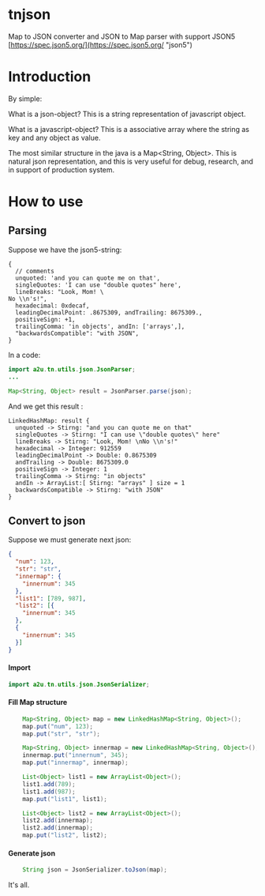 # tnjson
Map to JSON converter and JSON to Map parser with support JSON5 
[https://spec.json5.org/](https://spec.json5.org/ "json5")

# Introduction

By simple:

What is a json-object? This is a string representation of javascript object.

What is a javascript-object? This is a associative array where the string as key and any object as value.

The most similar structure in the java is a Map<String, Object>.
This is natural json representation, and this is very useful for debug, research, and in support of production system.


# How to use

## Parsing 

Suppose we have the json5-string:

```
{
  // comments
  unquoted: 'and you can quote me on that',
  singleQuotes: 'I can use "double quotes" here',
  lineBreaks: "Look, Mom! \
No \\n's!",
  hexadecimal: 0xdecaf,
  leadingDecimalPoint: .8675309, andTrailing: 8675309.,
  positiveSign: +1,
  trailingComma: 'in objects', andIn: ['arrays',],
  "backwardsCompatible": "with JSON",
}
```

In a code:

```java
import a2u.tn.utils.json.JsonParser;
...

Map<String, Object> result = JsonParser.parse(json);
```

And we get this result :

    LinkedHashMap: result {
      unquoted -> Stirng: "and you can quote me on that"
      singleQuotes -> Stirng: "I can use \"double quotes\" here"
      lineBreaks -> Stirng: "Look, Mom! \nNo \\n's!"
      hexadecimal -> Integer: 912559
      leadingDecimalPoint -> Double: 0.8675309
      andTrailing -> Double: 8675309.0
      positiveSign -> Integer: 1
      trailingComma -> Stirng: "in objects"
      andIn -> ArrayList:[ Stirng: "arrays" ] size = 1
      backwardsCompatible -> Stirng: "with JSON"
    }


## Convert to json


Suppose we must generate next json:

```json
{
  "num": 123,
  "str": "str",
  "innermap": {
    "innernum": 345
  },
  "list1": [789, 987],
  "list2": [{
    "innernum": 345
  },
  {
    "innernum": 345
  }]
}
```

#### Import
```java
import a2u.tn.utils.json.JsonSerializer;
```


####    Fill Map structure
```java
    Map<String, Object> map = new LinkedHashMap<String, Object>();
    map.put("num", 123);
    map.put("str", "str");

    Map<String, Object> innermap = new LinkedHashMap<String, Object>();
    innermap.put("innernum", 345);
    map.put("innermap", innermap);

    List<Object> list1 = new ArrayList<Object>();
    list1.add(789);
    list1.add(987);
    map.put("list1", list1);

    List<Object> list2 = new ArrayList<Object>();
    list2.add(innermap);
    list2.add(innermap);
    map.put("list2", list2);
```

####    Generate json
```java
    String json = JsonSerializer.toJson(map);
```

It's all.
